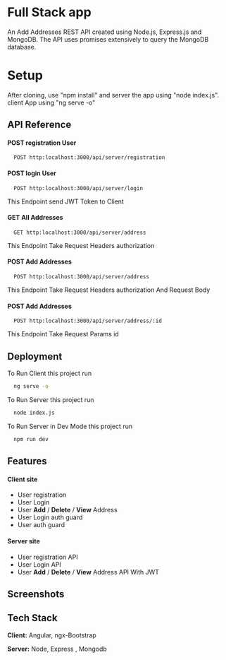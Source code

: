 
# Full Stack app

An Add Addresses REST API created using Node.js, Express.js and MongoDB. The API uses promises extensively to query the MongoDB database.

# Setup
After cloning, use "npm install" and server the app using "node index.js".
client App using "ng serve -o"

## API Reference

#### POST registration User

```http
  POST http:localhost:3000/api/server/registration
```

#### POST login User

```http
  POST http:localhost:3000/api/server/login
```

This Endpoint send JWT Token to Client

#### GET All Addresses

```http
  GET http:localhost:3000/api/server/address
```
 
 This Endpoint Take Request Headers authorization 

#### POST Add Addresses

```http
  POST http:localhost:3000/api/server/address
```

 This Endpoint Take Request Headers authorization And Request Body 

 
#### POST Add Addresses

```http
  POST http:localhost:3000/api/server/address/:id
```

 This Endpoint Take Request Params id 
## Deployment

To Run Client this project run

```bash
  ng serve -o
```


To Run Server this project run

```bash
  node index.js
```


To Run Server in Dev Mode this project run

```bash
  npm run dev
```

  
## Features

#### Client site
- User registration 
- User Login
- User **Add** / **Delete** / **View** Address
- User Login auth guard
- User auth guard

#### Server site
- User registration API 
- User Login API 
- User **Add** / **Delete** / **View** Address API With JWT


  
## Screenshots

## Tech Stack

**Client:** Angular, ngx-Bootstrap

**Server:** Node, Express , Mongodb 

  
